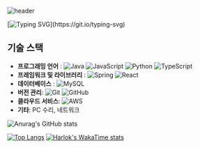 ![header](https://capsule-render.vercel.app/api?type=transparent&color=1&height=300&section=header&text=끝없고%20유연하게%20발전하는%20개발자%20정영종%20입니다!&fontSize=30)

[![Typing SVG](https://readme-typing-svg.demolab.com?font=Fira+Code&pause=1000&color=000000&random=false&width=435&lines=%EC%95%88%EB%85%95%ED%95%98%EC%84%B8%EC%9A%94;%EB%81%9D%EC%97%86%EC%9D%B4+%EC%84%B1%EC%9E%A5%ED%95%98%EB%8A%94+%EA%B0%9C%EB%B0%9C%ED%95%98%EB%8A%94+%EA%B0%9C%EB%B0%9C%EC%9E%90+%EC%A0%95%EC%98%81%EC%A2%85+%EC%9E%85%EB%8B%88%EB%8B%A4.;%EC%95%84%EC%A7%81+%EB%B6%80%EC%A1%B1%ED%95%9C+%EA%B2%8C+%EB%A7%8E%EC%A7%80%EB%A7%8C+%EC%9E%98%EB%B6%80%ED%83%81%EB%93%9C%EB%A6%BD%EB%8B%88%EB%8B%A4.)](https://git.io/typing-svg)

## 기술 스택
  - **프로그래밍 언어** : ![Java](https://img.shields.io/badge/java-%23ED8B00.svg?style=for-the-badge&logo=openjdk&logoColor=white) ![JavaScript](https://img.shields.io/badge/javascript-%23323330.svg?style=for-the-badge&logo=javascript&logoColor=%23F7DF1E) ![Python](https://img.shields.io/badge/python-3670A0?style=for-the-badge&logo=python&logoColor=ffdd54) ![TypeScript](https://img.shields.io/badge/typescript-%23007ACC.svg?style=for-the-badge&logo=typescript&logoColor=white)
  - **프레임워크 및 라이브러리** :  ![Spring](https://img.shields.io/badge/spring-%236DB33F.svg?style=for-the-badge&logo=spring&logoColor=white) ![React](https://img.shields.io/badge/react-%2320232a.svg?style=for-the-badge&logo=react&logoColor=%2361DAFB) 
  - **데이터베이스** : ![MySQL](https://img.shields.io/badge/mysql-4479A1.svg?style=for-the-badge&logo=mysql&logoColor=white)
  - **버전 관리**: ![Git](https://img.shields.io/badge/git-%23F05033.svg?style=for-the-badge&logo=git&logoColor=white) ![GitHub](https://img.shields.io/badge/github-%23121011.svg?style=for-the-badge&logo=github&logoColor=white)
  - **클라우드 서비스**: ![AWS](https://img.shields.io/badge/AWS-%23FF9900.svg?style=for-the-badge&logo=amazon-aws&logoColor=white)
  - **기타**: PC 수리, 네트워크


![Anurag's GitHub stats](https://github-readme-stats.vercel.app/api?username=kymial&theme=ambient_gradient&show_icons=true)

[![Top Langs](https://github-readme-stats.vercel.app/api/top-langs/?username=kymial)](https://github.com/kymial/github-readme-stats) 
[![Harlok's WakaTime stats](https://github-readme-stats.vercel.app/api/wakatime?username=kymial)](https://github.com/kymial/github-readme-stats)
